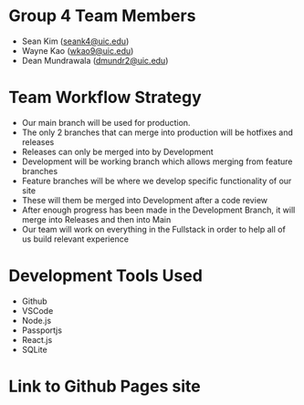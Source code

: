 # Group 4 Team Members

- Sean Kim (seank4@uic.edu)
- Wayne Kao (wkao9@uic.edu)
- Dean Mundrawala (dmundr2@uic.edu)

# Team Workflow Strategy

- Our main branch will be used for production.
- The only 2 branches that can merge into production will be hotfixes and releases
- Releases can only be merged into by Development
- Development will be working branch which allows merging from feature branches
- Feature branches will be where we develop specific functionality of our site
- These will them be merged into Development after a code review
- After enough progress has been made in the Development Branch, it will merge into Releases and then into Main
- Our team will work on everything in the Fullstack in order to help all of us build relevant experience

# Development Tools Used

- Github
- VSCode
- Node.js
- Passportjs
- React.js
- SQLite

# Link to Github Pages site
